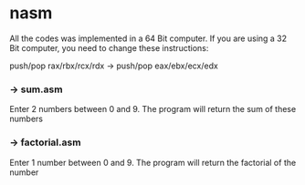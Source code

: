 # nasm

All the codes was implemented in a 64 Bit computer. If you are using a 32 Bit computer, you need to change these instructions:

push/pop rax/rbx/rcx/rdx -> push/pop eax/ebx/ecx/edx


### -> sum.asm ###

Enter 2 numbers between 0 and 9. The program will return the sum of these numbers

### -> factorial.asm ###

Enter 1 number between 0 and 9. The program will return the factorial of the number

